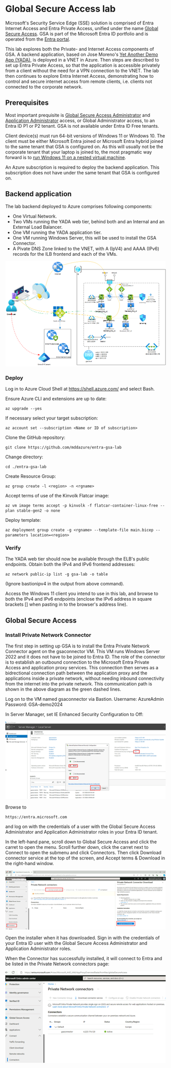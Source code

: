 # Global Secure Access lab
Microsoft's Security Service Edge (SSE) solution is comprised of Entra Internet Access and Entra Private Access, unified under the name [Global Secure Access](https://learn.microsoft.com/en-us/entra/global-secure-access/overview-what-is-global-secure-access). GSA is part of the Microsoft Entra ID portfolio and is operated from the [Entra portal](https://entra.microsoft.com/#home). 

This lab explores both the Private- and Internet Access components of GSA. A backend application, based on Jose Moreno's [Yet Another Demo App (YADA)](https://github.com/Microsoft/YADA), is deployed in a VNET in Azure. Then steps are described to set up Entra Private Access, so that the application is accessible privately from a client without the need for a VPN connection to the VNET. 
The lab then continues to explore Entra Internet Access, demonstrating how to control and secure internet access from remote clients, i.e. clients not connected to the corporate network.

## Prerequisites
Most important prequisite is [Global Secure Access Administrator](https://learn.microsoft.com/en-us/entra/global-secure-access/quickstart-access-admin-center) and [Application Administrator](https://learn.microsoft.com/en-us/entra/global-secure-access/troubleshoot-connectors#verify-admin-is-used-to-install-the-connector) access, or Global Administrator access, to an Entra ID P1 or P2 tenant. GSA is not available under Entra ID Free tenants.

Client device(s) must run 64-bit versions of Windows 11 or Windows 10. The client must be either Microsoft Entra joined or Microsoft Entra hybrid joined to the same tenant that GSA is configured on. As this will usually not be the corporate tenant that your laptop is joined to, the most pragmatic way forward is to [run Windows 11 on a nested virtual machine](https://techcommunity.microsoft.com/t5/itops-talk-blog/how-to-run-a-windows-11-vm-on-hyper-v/ba-p/3713948).

An Azure subscription is required to deploy the backend application. This subscription does not have under the same tenant that GSA is configured on.

## Backend application
The lab backend deployed to Azure comprises following components:

- One Virtual Network.
- Two VMs running the YADA web tier, behind both and an Internal and an External Load Balancer.
- One VM running the YADA application tier.
- One VM running Windows Server, this will be used to install the GSA Connector.
- A Pivate DNS Zone linked to the VNET, with A (IpV4) and AAAA (IPv6) records for the ILB frontend and each of the VMs.

![image](/images/entra-gsa-lab.png)

### Deploy
Log in to Azure Cloud Shell at https://shell.azure.com/ and select Bash.

Ensure Azure CLI and extensions are up to date:
  
    az upgrade --yes
  
If necessary select your target subscription:
  
    az account set --subscription <Name or ID of subscription>

Clone the  GitHub repository: 

    git clone https://github.com/mddazure/entra-gsa-lab

Change directory:
  
    cd ./entra-gsa-lab

Create Resource Group:

    az group create -l <region> -n <rgname>

Accept terms of use of the Kinvolk Flatcar image:

    az vm image terms accept -p kinvolk -f flatcar-container-linux-free --plan stable-gen2 -o none

Deploy template:

    az deployment group create -g <rgname> --template-file main.bicep --parameters location=<region>

### Verify
The YADA web tier should now be available through the ELB's public endpoints. Obtain both the IPv4 and IPv6 frontend addresses:

    az network public-ip list -g gsa-lab -o table

(Ignore bastionipv4 in the output from above command).

Access the Windows 11 client you intend to use in this lab, and browse to both the IPv4 and IPv6 endpoints (enclose the IPv6 address in square brackets [] when pasting in to the browser's address line).

## Global Secure Access

### Install Private Network Connector
The first step in setting up GSA is to install the Entra Private Network Connector agent on the gsaconnector VM. This VM runs Windows Server 2022 and it does not have to be joined to Entra ID. The role of the connector is to establish an outbound connection to the Microsoft Entra Private Access and application proxy services. This connection then serves as a bidrectional connection path between the application proxy and the applications inside a private network, without needing inbound connectivity from the internet into the private network. This communication path is shown in the above diagram as the green dashed lines.

Log on to the VM named gsaconnector via Bastion.
Username: AzureAdmin
Password: GSA-demo2024 

In Server Manager, set IE Enhanced Security Configuration to Off:

![image](/images/ie-security-off.png)

Browse to 

    https://entra.microsoft.com

and log on with the credentials of a user with the Global Secure Access Administrator and Application Administrator roles in your Entra ID tenant.

In the left-hand pane, scroll down to Global Secure Access and click the carret to open the menu. Scroll further down, click the carret next to Connect to open the submenu and click Connectors. Then click Download connector service at the top of the screen, and Accept terms & Download in the right-hand window.

![image](/images/download_connector.png)

Open the installer when it has downloaded. Sign in with the credentials of your Entra ID user with the Global Secure Access Administrator and Application Administrator roles.

When the Connector has successfully installed, it will connect to Entra and be listed in the Private Network connectors page:

![image](/images/connector_success.png)


